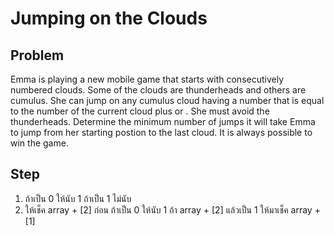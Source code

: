 # Jumping on the Clouds

## Problem

Emma is playing a new mobile game that starts with consecutively numbered clouds. Some of the clouds are thunderheads and others are cumulus. She can jump on any cumulus cloud having a number that is equal to the number of the current cloud plus  or . She must avoid the thunderheads. Determine the minimum number of jumps it will take Emma to jump from her starting postion to the last cloud. It is always possible to win the game.

## Step
1. ถ้าเป็น 0 ให้นับ 1 ถ้าเป็น 1 ไม่นับ
2. ให้เช็ค array + [2] ก่อน ถ้าเป็น 0 ให้นับ 1 ถ้า array + [2] แล้วเป็น 1 ให้มาเช็ค array + [1]